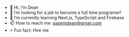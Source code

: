 - 👋 Hi, I’m Dean
- 👀 I’m looking for a job to become a full time programer!
- 🌱 I’m currently learning Next.js, TypeScript and Firebase
- 📫 How to reach me: qasemdean@gmail.com
- ⚡ Fun fact: Hire me

